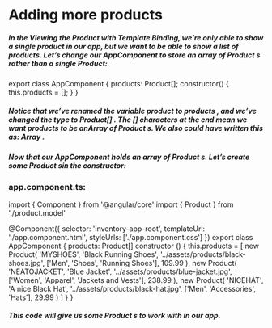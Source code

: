 # Adding more products

##### In the Viewing the Product with Template Binding, we’re only able to show a single product in our app, but we want to be able to show a list of products. Let’s change our AppComponent to store an array of Product s rather than a single Product:

export class AppComponent {
products: Product[];
constructor() {
this.products = [];
}
}

##### Notice that we’ve renamed the variable product to products , and we’ve changed the type to Product[] . The [] characters at the end mean we want products to be anArray of Product s. We also could have written this as: Array<Product> .

##### Now that our AppComponent holds an array of Product s. Let’s create some Product sin the constructor:

### app.component.ts:

import { Component } from '@angular/core'
import { Product } from './product.model'

@Component({
selector: 'inventory-app-root',
templateUrl: './app.component.html',
styleUrls: ['./app.component.css']
})
export class AppComponent {
products: Product[] <!--// Here we will display the products declared in constructor below -->
constructor () {
this.products = [
new Product(
'MYSHOES',
'Black Running Shoes',
'../assets/products/black-shoes.jpg',
['Men', 'Shoes', 'Running Shoes'],
109.99
),
new Product(
'NEATOJACKET',
'Blue Jacket',
'../assets/products/blue-jacket.jpg',
['Women', 'Apparel', 'Jackets and Vests'],
238.99
),
new Product(
'NICEHAT',
'A nice Black Hat',
'../assets/products/black-hat.jpg',
['Men', 'Accessories', 'Hats'],
29.99
)
]
}
}

##### This code will give us some Product s to work with in our app.
